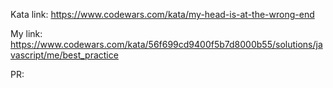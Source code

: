 Kata link: https://www.codewars.com/kata/my-head-is-at-the-wrong-end

My link: https://www.codewars.com/kata/56f699cd9400f5b7d8000b55/solutions/javascript/me/best_practice

PR: 
